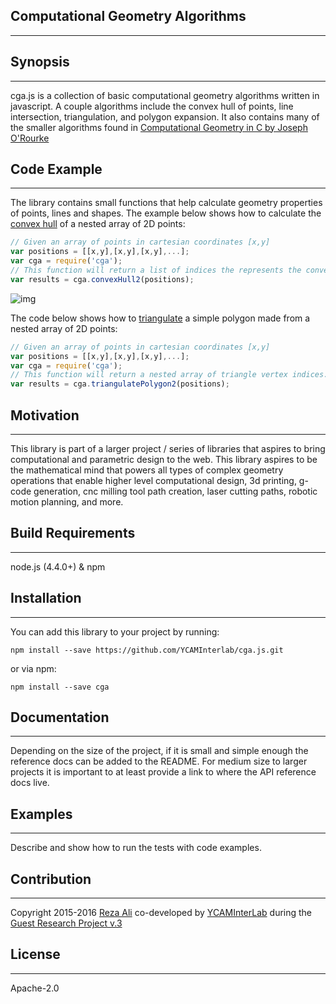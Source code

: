 ## Computational Geometry Algorithms
---

## Synopsis
---
cga.js is a collection of basic computational geometry algorithms written in javascript. A couple algorithms include the convex hull of points, line intersection, triangulation, and polygon expansion. It also contains many of the smaller algorithms found in [Computational Geometry in C by Joseph O'Rourke](http://www.amazon.com/Computational-Geometry-Cambridge-Theoretical-Paperback/dp/0521649765)

## Code Example
---
The library contains small functions that help calculate geometry properties of points, lines and shapes. The example below shows how to calculate the [convex hull](https://en.wikipedia.org/wiki/Convex_hull) of a nested array of 2D points:  
```js
// Given an array of points in cartesian coordinates [x,y]  
var positions = [[x,y],[x,y],[x,y],...];
var cga = require('cga');
// This function will return a list of indices the represents the convex hull
var results = cga.convexHull2(positions);
```

![img](http://placecorgi.com/512)

The code below shows how to [triangulate](https://en.wikipedia.org/wiki/Polygon_triangulation) a simple polygon made from a nested array of 2D points:  
```js
// Given an array of points in cartesian coordinates [x,y]  
var positions = [[x,y],[x,y],[x,y],...];
var cga = require('cga');
// This function will return a nested array of triangle vertex indices.
var results = cga.triangulatePolygon2(positions);
```

## Motivation
---
This library is part of a larger project / series of libraries that aspires to bring computational and parametric design to the web. This library aspires to be the mathematical mind that powers all types of complex geometry operations that enable higher level computational design, 3d printing, g-code generation, cnc milling tool path creation, laser cutting paths, robotic motion planning, and more.

## Build Requirements
---
node.js (4.4.0+) & npm

## Installation
---
You can add this library to your project by running:
```
npm install --save https://github.com/YCAMInterlab/cga.js.git
```

or via npm:
```
npm install --save cga
```

## Documentation
---
Depending on the size of the project, if it is small and simple enough the reference docs can be added to the README. For medium size to larger projects it is important to at least provide a link to where the API reference docs live.

## Examples
---
Describe and show how to run the tests with code examples.

## Contribution
---
Copyright 2015-2016 [Reza Ali](http://www.syedrezaali.com) co-developed by [YCAMInterLab](http://interlab.ycam.jp/en/) during the [Guest Research Project v.3](http://interlab.ycam.jp/en/projects/guestresearch/vol3)

## License
---
Apache-2.0
